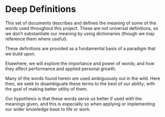 # Deep Definitions

This set of documents describes and defines the meaning of some of the words used throughout this project. These are not universal definitions, so we don’t substantiate our meaning by using dictionaries (though we may reference them where useful).

These definitions are provided as a fundamental basis of a paradigm that we build upon.

Elsewhere, we will explore the importance and power of words; and how they affect performance and applied personal growth.

Many of the words found herein are used ambiguously out in the wild. Here then, we seek to disambiguate these terms to the best of our ability; with the goal of making better utility of them.

Our hypothesis is that these words serve us better if used with the meanings given, and this is especially so when applying or implementing our wider knowledge base to life or work.

